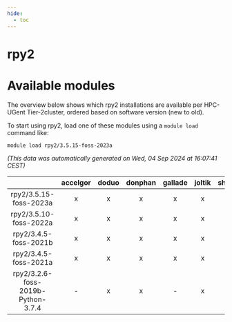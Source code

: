 ```yaml
---
hide:
  - toc
---
```


rpy2
====

# Available modules


The overview below shows which rpy2 installations are available per HPC-UGent Tier-2cluster, ordered based on software version (new to old).

To start using rpy2, load one of these modules using a `module load` command like:

```shell
module load rpy2/3.5.15-foss-2023a
```

*(This data was automatically generated on Wed, 04 Sep 2024 at 16:07:41 CEST)*  

| |accelgor|doduo|donphan|gallade|joltik|shinx|skitty|
| :---: | :---: | :---: | :---: | :---: | :---: | :---: | :---: |
|rpy2/3.5.15-foss-2023a|x|x|x|x|x|x|x|
|rpy2/3.5.10-foss-2022a|x|x|x|x|x|-|x|
|rpy2/3.4.5-foss-2021b|x|x|x|x|x|-|x|
|rpy2/3.4.5-foss-2021a|x|x|x|x|x|-|x|
|rpy2/3.2.6-foss-2019b-Python-3.7.4|-|x|x|-|x|-|x|
